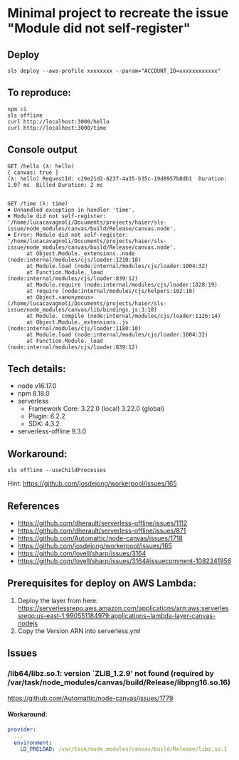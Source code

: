 # Minimal project to recreate the issue "Module did not self-register"

## Deploy
```
sls deploy --aws-profile xxxxxxxx --param="ACCOUNT_ID=xxxxxxxxxxxx"
```

## To reproduce:
```
npm ci
sls offline
curl http://localhost:3000/hello
curl http://localhost:3000/time
```

## Console output

```
GET /hello (λ: hello)
{ canvas: true }
(λ: hello) RequestId: c29e21d2-6237-4a35-b35c-19d8957b8db1  Duration: 1.07 ms  Billed Duration: 2 ms


GET /time (λ: time)
✖ Unhandled exception in handler 'time'.
✖ Module did not self-register: '/home/lucacavagnoli/Documents/projects/haier/sls-issue/node_modules/canvas/build/Release/canvas.node'.
✖ Error: Module did not self-register: '/home/lucacavagnoli/Documents/projects/haier/sls-issue/node_modules/canvas/build/Release/canvas.node'.
      at Object.Module._extensions..node (node:internal/modules/cjs/loader:1210:18)
      at Module.load (node:internal/modules/cjs/loader:1004:32)
      at Function.Module._load (node:internal/modules/cjs/loader:839:12)
      at Module.require (node:internal/modules/cjs/loader:1028:19)
      at require (node:internal/modules/cjs/helpers:102:18)
      at Object.<anonymous> (/home/lucacavagnoli/Documents/projects/haier/sls-issue/node_modules/canvas/lib/bindings.js:3:18)
      at Module._compile (node:internal/modules/cjs/loader:1126:14)
      at Object.Module._extensions..js (node:internal/modules/cjs/loader:1180:10)
      at Module.load (node:internal/modules/cjs/loader:1004:32)
      at Function.Module._load (node:internal/modules/cjs/loader:839:12)
```

## Tech details:
- node v16.17.0
- npm 8.18.0
- serverless
  - Framework Core: 3.22.0 (local) 3.22.0 (global)
  - Plugin: 6.2.2
  - SDK: 4.3.2
- serverless-offline 9.3.0

## Workaround:
`
sls offline --useChildProcesses
`

Hint:
https://github.com/josdejong/workerpool/issues/165

## References
- https://github.com/dherault/serverless-offline/issues/1112
- https://github.com/dherault/serverless-offline/issues/871
- https://github.com/Automattic/node-canvas/issues/1718
- https://github.com/josdejong/workerpool/issues/165
- https://github.com/lovell/sharp/issues/3164
- https://github.com/lovell/sharp/issues/3164#issuecomment-1082241956

## Prerequisites for deploy on AWS Lambda:
1. Deploy the layer from here: https://serverlessrepo.aws.amazon.com/applications/arn:aws:serverlessrepo:us-east-1:990551184979:applications~lambda-layer-canvas-nodejs
2. Copy the Version ARN into serverless.yml

## Issues 
### /lib64/libz.so.1: version `ZLIB_1.2.9' not found (required by /var/task/node_modules/canvas/build/Release/libpng16.so.16)
https://github.com/Automattic/node-canvas/issues/1779
#### Workaround:
```yml
provider:
  ...
  environment:
    LD_PRELOAD: /var/task/node_modules/canvas/build/Release/libz.so.1
```